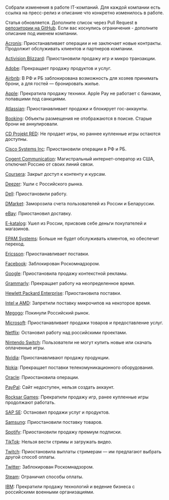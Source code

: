 Собрали изменения в работе IT-компаний. Для каждой компании есть ссылка на пресс-релиз и описание что конкретно изменилось в работе.

Статья обновляется. Дополните список через Pull Request в [репозитории на GitHub](https://github.com/sparrowcode/Tutorials/ru/articles/sanctions-it-companies). Если вас коснулись ограничения - дополните описание под именем компании.

[Acronis](https://www.acronis.com/en-us/blog/posts/acronis-suspends-all-operations-in-russia/): Приостанавливает операции и не заключает новые контракты. Продолжит обслуживать клиентов и партнеров компании.

[Activision Blizzard](https://www.activisionblizzard.com/newsroom/2022/03/supporting-the-ukrainian-people): Приостановили продажу игр и микро транзакции.

[Adobe](https://blog.adobe.com/en/publish/2022/03/04/adobe-stops-all-new-sales-in-russia): Прекращает продажу продуктов и услуг. 

[Airbnb](https://news.airbnb.com/airbnbs-actions-in-response-to-the-ukraine-crisis/): В РФ и РБ заблокирована возможность для хозяев принимать брони, а для гостей — бронировать жилье. 

[Apple](https://www.buzzfeednews.com/article/sarahemerson/apple-responds-ukraine-russia-rt-sputnik-maps/): Прекратила продажу техники. Apple Pay не работает с банками, попавшими под санкциями. 

[Atlassian](https://www.atlassian.com/blog/announcements/atlassian-stands-with-ukraine): Приостанавливает продажи и блокирует гос-аккаунты. 

[Booking](https://www.linkedin.com/posts/glennfogel_update-march-4-with-each-passing-day-as-activity-6904768188073275392-st4W/): Объекты размещения не отображаются в поиске. Старые брони не аннулировали.

[CD Projekt RED](https://en.cdprojektred.com/news/important-update-2/): Не продает игры, но раннее купленные игры остаются доступны.

[Cisco Systems Inc](https://www.marketwatch.com/story/cisco-systems-is-latest-american-company-to-stop-business-operations-in-russia-2022-03-03?mod=search_headline): Приостановили операции в РФ и РБ.

[Cogent Communication](https://www.washingtonpost.com/technology/2022/03/04/russia-ukraine-internet-cogent-cutoff/): Магистральный интернет-оператор из США, отключил Россию от своих линий связи. 

[Coursera](https://blog.coursera.org/coursera-response-to-the-humanitarian-crisis-in-ukraine?utm_source=tw&utm_medium=social&utm_campaign=blog_courseraresponsetothehumanitariancrisisinukraine_03042022): Закрыт доступ к контенту и курсам. 

[Deezer](https://www.newsler.ru/society/2022/03/05/deezer-uhodit-iz-rossii): Ушли с Российского рынка. 

[Dell](https://www.reuters.com/markets/europe/western-businesses-cut-some-russia-ties-over-ukraine-invasion-2022-02-25/): Приостановили работу. 

[DMarket](https://devby.io/news/dmarket-zamorozil-scheta-polzovatelei-iz-rossii-i-belarusi-45-mln-perevedeny-vsu): Заморозила счета пользователей из России и Беларуссии. 

[eBay](https://lenta.ru/news/2022/03/05/ebayy/): Приостановил доставку. 

[E-katalog](https://vc.ru/u/1011282-nikita/375139-ne-zhdite-vyplat-ot-e-katalog): Ушел из России, присвоив себе деньги покупателей и магазинов. 

[EPAM Systems](https://www.epam.com/about/newsroom/press-releases/2022/epam-provides-update-on-ukraine): Больше не будет обслуживать клиентов, но обеспечит переход. 

[Ericsson](https://www.marketwatch.com/story/ericsson-suspends-all-deliveries-to-russia-271646145042): Приостанавливает поставки. 

[Facebook](https://rkn.gov.ru/news/rsoc/news74156.htm): Заблокирован Роскомнадзором. 

[Google](https://www.nytimes.com/2022/03/03/technology/google-ads-russia.html): Приостановила продажу контекстной рекламы. 

[Grammarly](https://www.grammarly.com/stand-with-ukraine/): Прекращает работу на неопределенное время. 

[Hewlett Packard Enterprise](https://www.vedomosti.ru/technology/articles/2022/03/02/911708-hp-priostanovila-postavki): Приостановила поставки. 

[Intel и AMD](https://videocardz.com/newz/intel-and-amd-officially-confirm-all-shipments-to-russia-and-belarus-have-been-suspended/): Запретили поставку микрочипов на некоторое время. 

[Megogo](https://www.vedomosti.ru/media/articles/2022/03/02/911742-megogo-prekraschaet-deyatelnost): Покинули Российский рынок. 

[Microsoft](ttps://blogs.microsoft.com/on-the-issues/2022/03/04/microsoft-suspends-russia-sales-ukraine-conflict/): Приостанавливает продажи товаров и предоставление услуг. 

[Netflix](https://meduza.io/news/2022/03/01/netflix-ostanovil-rabotu-nad-rossiyskimi-proektami-serialami-s-aleksandrom-petrovym-yuroy-borisovym-i-svetlanoy-hodchenkovoy): Остановил работу над российскими проектами.

[Nintendo Switch](https://www.forbes.ru/forbeslife/458059-onlajn-magazin-igr-nintendo-switch-peresel-v-rezim-tehniceskogo-obsluzivania/): Пользователи не могут купить новые или скачать оплаченные игры. 

[Nvidia](https://in.pcmag.com/graphics-cards/148243/nvidia-to-stop-all-product-sales-to-russia): Приостанавливают продажу продукции. 

[Nokia](https://tass.ru/ekonomika/13933855): Прекращает поставки телекомуникационного оборудования.

[Oracle](https://vc.ru/services/373790-oracle-obyavila-o-priostanovke-vseh-operaciy-v-rossii): Приостановила операции.

[PayPal](https://www.reuters.com/business/paypal-shuts-down-its-services-russia-citing-ukraine-aggression-2022-03-05/): Сайт недоступен, нельзя создать аккаунт. 

[Rocksar Games](https://tass.ru/ekonomika/13976059): Прекратили продажу игр, ранее купленные игры продолжают работать. 

[SAP SE](https://ria.ru/20220303/sap-1776200184.html): Остановил продажи услуг и продуктов.

[Samsung](https://www.fontanka.ru/2022/03/05/70488875/): Приостановили поставку товаров.

[Spotify](https://support.spotify.com/ru-ru/contact-spotify-support/?nosignup=true): Приостановили продажу премиум подписки.

[TikTok](https://twitter.com/TikTokComms/status/1500535437861048320): Нельзя вести стримы и загружать видео.

[Twitch](https://dtf.ru/gameindustry/1107855-twitch-priostanovila-vyplaty-rossiyskim-strimeram-im-predlagayut-vybrat-drugoy-sposob-oplaty): Приостановила выплаты стримерам — им предлагают выбрать другой способ оплаты.

[Twitter](https://vc.ru/social/375177-roskomnadzor-zablokiroval-twitter-v-rossii): Заблокирован Роскомнадзором.

[Steam](https://dtf.ru/gameindustry/1104642-steam-ogranichil-sposoby-oplaty-dlya-polzovateley-iz-rossii-dostupny-tolko-paypal-i-koshelek-magazina): Ограничил способы оплаты.

[IBM](https://newsroom.ibm.com/War-in-Ukraine-Supporting-IBMers/): Прекратили продажу технологий и ведение бизнеса с российскими военными организациями. 
